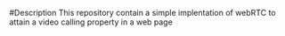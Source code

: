 #Description
This repository contain a simple implentation of webRTC to attain a video calling property in a web page

